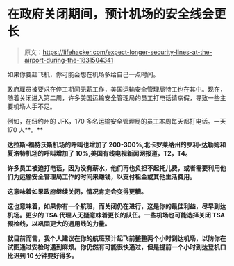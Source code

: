# 在政府关闭期间，预计机场的安全线会更长

> 原文：<https://lifehacker.com/expect-longer-security-lines-at-the-airport-during-the-1831504341>

如果你要赶飞机，你可能会想在机场多给自己一点时间。



政府雇员被要求在停工期间无薪工作，美国运输安全管理局特工也在其中。现在，随着关闭进入第二周，许多美国运输安全管理局的员工打电话请病假，导致一些主要机场人手不足。

例如，在纽约州的 JFK，170 多名运输安全管理局的员工本周每天都打电话。一天 170 人**。** 

**达拉斯-福特沃斯机场的呼叫也增加了 200-300%,北卡罗莱纳州的罗利-达勒姆和夏洛特机场的呼叫增加了 10%,美国有线电视新闻网报道，T2，T4。** 

**许多员工被迫打电话，因为没有薪水，他们再也负担不起托儿费，或者需要利用他们为运输安全管理局工作的时间来赚钱，以支付租金或其他生活费用。** 

**这意味着如果政府继续关闭，情况肯定会变得更糟。** 

**这也意味着，如果你有一个航班，而关闭仍在进行，这是你的最佳利益，尽早到达机场。更少的 TSA 代理人无疑意味着更长的队伍。一些机场也可能选择关闭 TSA 预检线，以巩固更大的通用线的力量。** 

**就目前而言，我个人建议在你的航班预计起飞前整整两个小时到达机场，以防你在试图通过安检时遇到麻烦。你仍然有可能很快通过，但是提前一个小时到达登机口比迟到 10 分钟要好得多。**